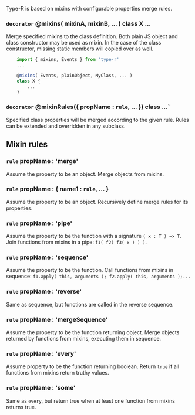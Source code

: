 Type-R is based on mixins with configurable properties merge rules.

### `decorator` @mixins( mixinA, mixinB, ... ) class X ...

Merge specified mixins to the class definition. Both plain JS object and class constructor may be used as mixin. In the case of the class constructor, missing static members will copied over as well.

```javascript
    import { mixins, Events } from 'type-r'
    ...

    @mixins( Events, plainObject, MyClass, ... )
    class X {
        ...
    }
```

### `decorator` @mixinRules({ propName : `rule`, ... }) class ...`

Specified class properties will be merged according to the given rule.
Rules can be extended and overridden in any subclass.

## Mixin rules

### `rule` propName : 'merge'

Assume the property to be an object. Merge objects from mixins.

### `rule` propName : { name1 : `rule`, ... }

Assume the property to be an object. Recursively define merge rules for its properties.

### `rule` propName : 'pipe'

Assume the property to be the function with a signature `( x : T ) => T`. Join functions from mixins in a pipe: `f1( f2( f3( x ) ) )`.

### `rule` propName : 'sequence'

Assume the property to be the function. Call functions from mixins in sequence: `f1.apply( this, arguments ); f2.apply( this, arguments );...`

### `rule` propName : 'reverse'
Same as sequence, but functions are called in the reverse sequence.

### `rule` propName : 'mergeSequence'
Assume the property to be the function returning object. Merge objects returned by functions from mixins, executing them in sequence.

### `rule` propName : 'every'
Assume property to be the function returning boolean. Return `true` if all functions from mixins return truthy values.

### `rule` propName : 'some'
Same as `every`, but return true when at least one function from mixins returns true.
